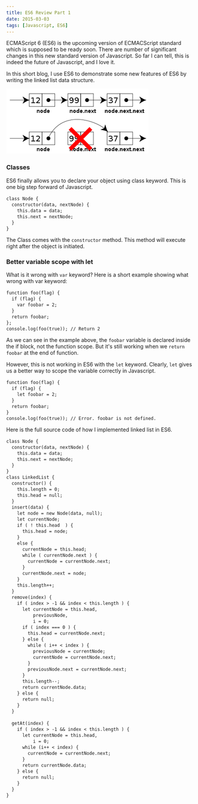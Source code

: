 ```yaml
---
title: ES6 Review Part 1
date: 2015-03-03
tags: [Javascript, ES6]
---
```


ECMAScript 6 (ES6) is the upcoming version of ECMACScript standard which is
supposed to be ready soon. There are number of significant changes in
this new standard version of Javascript. So far I can tell, this is indeed the
future of Javascript, and I love it.

In this short blog, I use ES6 to demonstrate some new features of ES6 by writing
the linked list data structure.

<div class="center"><img src="/img/LinkedLists-deletingnode.png" alt="Linked List" /></div>

### Classes ###
ES6 finally allows you to declare your object using class keyword. This is one
big step forward of Javascript.

    class Node {
      constructor(data, nextNode) {
        this.data = data;
        this.next = nextNode;
      }
    }

The Class comes with the `constructor` method. This method will execute right
after the object is initiated.

### Better variable scope with let ###
What is it wrong with `var` keyword? Here is a short example showing what wrong
with var keyword:

    function foo(flag) {
      if (flag) {
        var foobar = 2;
      }
      return foobar;
    };
    console.log(foo(true)); // Return 2

As we can see in the example above, the `foobar` variable is declared inside the
if block, not the function scope. But it's still working when we `return foobar`
at the end of function.

However, this is not working in ES6 with the `let` keyword. Clearly, `let` gives us a better way to scope the variable correctly in
Javascript.

    function foo(flag) {
      if (flag) {
        let foobar = 2;
      }
      return foobar;
    }
    console.log(foo(true)); // Error. foobar is not defined.


Here is the full source code of how I implemented linked list in ES6.

    class Node {
      constructor(data, nextNode) {
        this.data = data;
        this.next = nextNode;
      }
    }
    class LinkedList {
      constructor() {
        this.length = 0;
        this.head = null;
      }
      insert(data) {
        let node = new Node(data, null);
        let currentNode;
        if ( ! this.head  ) {
          this.head = node;
        }
        else {
          currentNode = this.head;
          while ( currentNode.next ) {
            currentNode = currentNode.next;
          }
          currentNode.next = node;
        }
        this.length++;
      }
      remove(index) {
        if ( index > -1 && index < this.length ) {
          let currentNode = this.head,
              previousNode,
              i = 0;
          if ( index === 0 ) {
            this.head = currentNode.next;
          } else {
            while ( i++ < index ) {
              previousNode = currentNode;
              currentNode = currentNode.next;
            }
            previousNode.next = currentNode.next;
          }
          this.length--;
          return currentNode.data;
        } else {
          return null;
        }
      }

      getAt(index) {
        if ( index > -1 && index < this.length ) {
          let currentNode = this.head,
              i = 0;
          while (i++ < index) {
            currentNode = currentNode.next;
          }
          return currentNode.data;
        } else {
          return null;
        }
      }
    }


